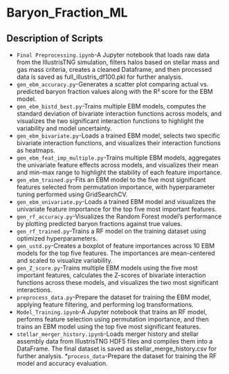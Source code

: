 # Baryon_Fraction_ML
## Description of Scripts
* `Final Preprocessing.ipynb`-A Jupyter notebook that loads raw data from the IllustrisTNG simulation, filters halos based on stellar mass and gas mass criteria, creates a cleaned Dataframe, and then processed data is saved as full_illustris_df100.pkl for further analysis.
* `gen_ebm_accuracy.py`-Generates a scatter plot comparing actual vs. predicted baryon fraction values along with the R² score for the EBM model.
* `gen_ebm_bistd_best.py`-Trains multiple EBM models, computes the standard deviation of bivariate interaction functions across models, and visualizes the two significant interaction functions to highlight the variability and model uncertainty.
* `gen_ebm_bivariate.py`-Loads a trained EBM model, selects two specific bivariate interaction functions, and visualizes their interaction functions as heatmaps.
* `gen_ebm_feat_imp_multiple.py`-Trains multiple EBM models, aggregates the univariate feature effects across models, and visualizes their mean and min-max range to highlight the stability of each feature importance.
* `gen_ebm_trained.py`-Fits an EBM model to the five most significant features selected from permutation importance, with hyperparameter tuning performed using GridSearchCV.
* `gen_ebm_univariate.py`-Loads a trained EBM model and visualizes the univariate feature importance for the top five most important features.
* `gen_rf_accuracy.py`-Visualizes the Random Forest model’s performance by plotting predicted baryon fractions against true values.
* `gen_rf_trained.py`-Trains a RF model on the training dataset using optimized hyperparameters.
* `gen_ustd.py`-Creates a boxplot of feature importances across 10 EBM models for the top five features. The importances are mean-centered and scaled to visualize variability.
* `gen_Z_score.py`-Trains multiple EBM models using the five most important features, calculates the Z-scores of bivariate interaction functions across these models, and visualizes the two most significant interactions.
* `preprocess_data.py`-Prepare the dataset for training the EBM model, applying feature filtering, and performing log transformations.
* `Model_Training.ipynb`-A Jupyter notebook that trains an RF model, performs feature selection using permutation importance, and then trains an EBM model using the top five most significant features.
* `stellar_merger_history.ipynb`-Loads merger history and stellar assembly data from IllustrisTNG HDF5 files and compiles them into a DataFrame. The final dataset is saved as stellar_merge_history.csv for further analysis.
*`process_data`-Prepare the dataset for training the RF model and accuracy evaluation.

